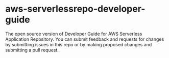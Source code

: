 # aws-serverlessrepo-developer-guide
The open source version of Developer Guide for AWS Serverless Application Repository. You can submit feedback and requests for changes by submitting issues in this repo or by making proposed changes and submitting a pull request.
